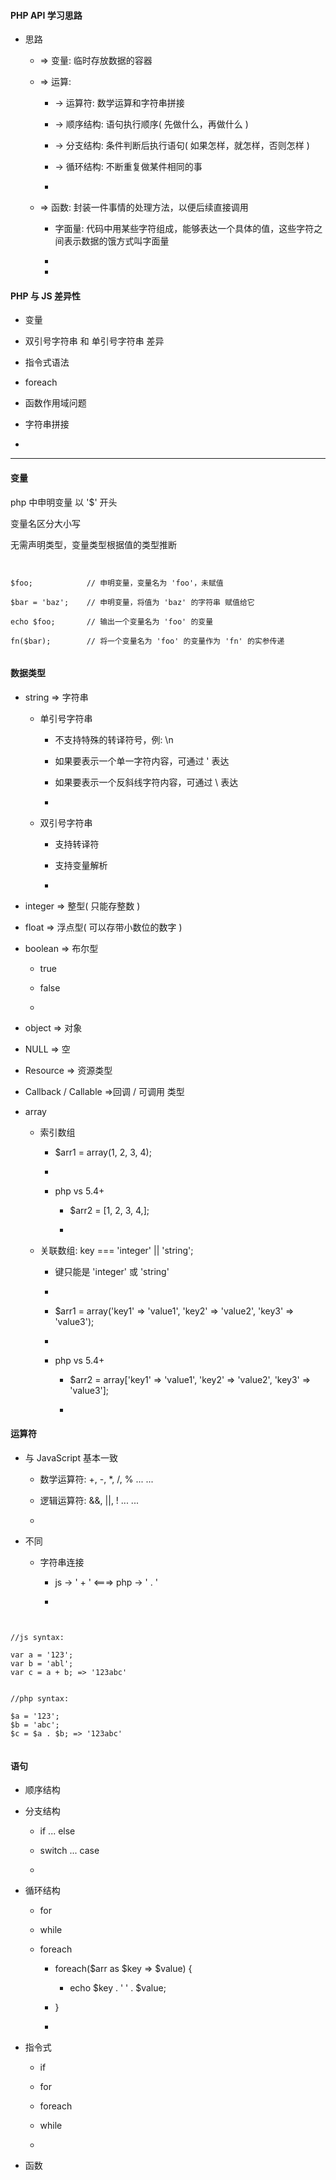 #### PHP API 学习思路

* 思路

    * => 变量: 临时存放数据的容器
    
    * => 运算: 
        
        * -> 运算符: 数学运算和字符串拼接
    
        * -> 顺序结构: 语句执行顺序( 先做什么，再做什么 )
    
        * -> 分支结构: 条件判断后执行语句( 如果怎样，就怎样，否则怎样 )
    
        * -> 循环结构: 不断重复做某件相同的事
        
        *  
    
    * => 函数: 封装一件事情的处理方法，以便后续直接调用
    
        * 字面量: 代码中用某些字符组成，能够表达一个具体的值，这些字符之间表示数据的饿方式叫字面量
        
        * 
        
        * 
        
        
#### PHP 与 JS 差异性

* 变量

* 双引号字符串 和 单引号字符串 差异

* 指令式语法

* foreach

* 函数作用域问题

* 字符串拼接

* 
    
    
***


#### 变量

php 中申明变量 以 '$' 开头

变量名区分大小写

无需声明类型，变量类型根据值的类型推断



``` vim


$foo;            // 申明变量，变量名为 'foo'，未赋值

$bar = 'baz';    // 申明变量，将值为 'baz' 的字符串 赋值给它

echo $foo;       // 输出一个变量名为 'foo' 的变量

fn($bar);        // 将一个变量名为 'foo' 的变量作为 'fn' 的实参传递


```


#### 数据类型

* string                => 字符串

    * 单引号字符串
    
        - 不支持特殊的转译符号，例: \n
        
        - 如果要表示一个单一字符内容，可通过 \' 表达
        
        - 如果要表示一个反斜线字符内容，可通过 \\ 表达
        
        - 
    
    * 双引号字符串
    
        - 支持转译符
        
        - 支持变量解析
        
        - 

* integer               => 整型( 只能存整数 )

* float                 => 浮点型( 可以存带小数位的数字 )

* boolean               => 布尔型

    * true
    
    * false
    
    * 

* object                => 对象

* NULL                  => 空

* Resource              => 资源类型

* Callback / Callable   =>回调 / 可调用 类型

* array

    * 索引数组
    
        * $arr1 = array(1, 2, 3, 4);
        
        * 

        * php vs 5.4+
        
            * $arr2 = [1, 2, 3, 4,];
            
            * 
    
    * 关联数组: key === 'integer' || 'string';
    
        * 键只能是 'integer' 或 'string'
        
        * 
        
        * $arr1 = array('key1' => 'value1', 'key2' => 'value2', 'key3' => 'value3');
        
        * 

        * php vs 5.4+
        
            * $arr2 = array['key1' => 'value1', 'key2' => 'value2', 'key3' => 'value3'];
            
            * 


#### 运算符

* 与 JavaScript 基本一致

    * 数学运算符: +, -, *, /, % ... ...
    
    * 逻辑运算符: &&, ||, ! ... ...
    
    * 

* 不同 

    * 字符串连接
   
        * js -> ' + ' <===> php -> ' . '
        
        * 
        
``` vim


//js syntax:

var a = '123';
var b = 'abl';
var c = a + b; => '123abc'


//php syntax:

$a = '123';
$b = 'abc';
$c = $a . $b; => '123abc'


```
        
            
                
#### 语句

* 顺序结构
    
* 分支结构
    
    - if ... else
    
    - switch ... case 
    
    - 
    
* 循环结构
    
    * for
    
    * while
    
    * foreach
    
        * foreach($arr as $key => $value) {
        
            * echo $key . ' ' . $value;

        * }

        * 
    
* 指令式
    
    * if
    
    * for
    
    * foreach
    
    * while
    
    * 
    
* 函数 
































































